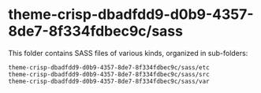 # theme-crisp-dbadfdd9-d0b9-4357-8de7-8f334fdbec9c/sass

This folder contains SASS files of various kinds, organized in sub-folders:

    theme-crisp-dbadfdd9-d0b9-4357-8de7-8f334fdbec9c/sass/etc
    theme-crisp-dbadfdd9-d0b9-4357-8de7-8f334fdbec9c/sass/src
    theme-crisp-dbadfdd9-d0b9-4357-8de7-8f334fdbec9c/sass/var
